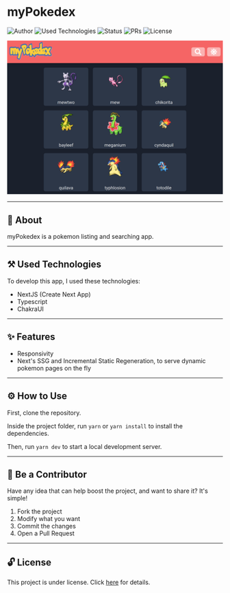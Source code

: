 # myPokedex

![Author](https://img.shields.io/badge/author-Wendell%20Kenneddy-brightgreen)
![Used Technologies](https://img.shields.io/badge/techs-NextJS,%20Typescript%20and%ChakraUI-brightgreen)
![Status](https://img.shields.io/badge/status-Concluded-brightgreen)
![PRs](https://img.shields.io/badge/PRs-Welcome-brightgreen)
![License](https://img.shields.io/badge/license-MIT-brightgreen)

![Final Result](./.github/preview.png)

---

## 📕 About

myPokedex is a pokemon listing and searching app.

---

## ⚒️ Used Technologies

To develop this app, I used these technologies:

- NextJS (Create Next App)
- Typescript
- ChakraUI

---

## ✨ Features

- Responsivity
- Next's SSG and Incremental Static Regeneration, to serve dynamic pokemon pages on the fly

---

## ⚙️ How to Use

First, clone the repository.

Inside the project folder, run `yarn` or `yarn install` to install the dependencies.

Then, run `yarn dev` to start a local development server.

---

## 🤝 Be a Contributor

Have any idea that can help boost the project, and want to share it? It's simple!

1. Fork the project
2. Modify what you want
3. Commit the changes
4. Open a Pull Request

---

## 🔓 License

This project is under license. Click [here](./LICENSE.md) for details.
